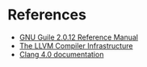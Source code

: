 # References

- [GNU Guile 2.0.12 Reference Manual](https://www.gnu.org/software/guile/manual/)
- [The LLVM Compiler Infrastructure](http://llvm.org)
- [Clang 4.0 documentation](http://clang.llvm.org/docs/index.html)
